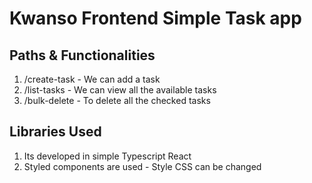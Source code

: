 # Kwanso Frontend Simple Task app

## Paths & Functionalities
1. /create-task - We can add a task
2. /list-tasks - We can view all the available tasks
3. /bulk-delete - To delete all the checked tasks

## Libraries Used
1. Its developed in simple Typescript React
2. Styled components are used - Style CSS can be changed
